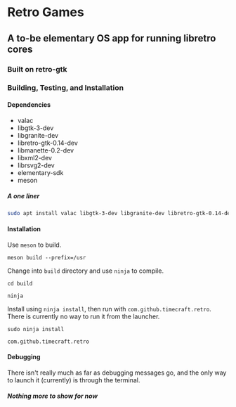 # Retro Games
## A to-be elementary OS app for running libretro cores
### Built on retro-gtk

### Building, Testing, and Installation
#### Dependencies
- valac
- libgtk-3-dev
- libgranite-dev
- libretro-gtk-0.14-dev
- libmanette-0.2-dev
- libxml2-dev
- librsvg2-dev
- elementary-sdk
- meson

##### A one liner
```bash
sudo apt install valac libgtk-3-dev libgranite-dev libretro-gtk-0.14-dev libmanette-0.2-dev libxml2-dev librsvg2-dev elementary-sdk meson
```

#### Installation
Use `meson` to build.

`meson build --prefix=/usr`

Change into `build` directory and use `ninja` to compile.

`cd build`

`ninja`

Install using `ninja install`, then run with `com.github.timecraft.retro`. There is currently no way to run it from the launcher.

`sudo ninja install`

`com.github.timecraft.retro`

#### Debugging

There isn't really much as far as debugging messages go, and the only way to launch it (currently) is through the terminal.

##### Nothing more to show for now
